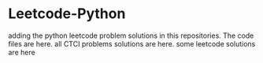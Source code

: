 # Leetcode-Python
adding the python leetcode problem solutions in this repositories. 
The code files are here.
all CTCI problems solutions are here.
some leetcode solutions are here








































































































































































































































































































































































































































































































































































































































































































































































































































































































































































